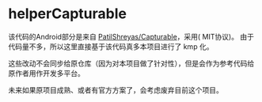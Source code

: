 # helperCapturable

该代码的Android部分是来自 [PatilShreyas/Capturable](https://github.com/PatilShreyas/Capturable)，采用(
MIT协议)。
由于代码量不多，所以这里直接基于该代码真多本项目进行了 kmp 化。

这些改动不会同步给原仓库（因为对本项目做了针对性），但是会作为参考代码给原作者用作开发多平台。

未来如果原项目成熟、或者有官方方案了，会考虑废弃目前这个项目。